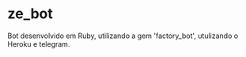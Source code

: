 # ze_bot

Bot desenvolvido em Ruby, utilizando a gem 'factory_bot', utulizando o Heroku e telegram.
